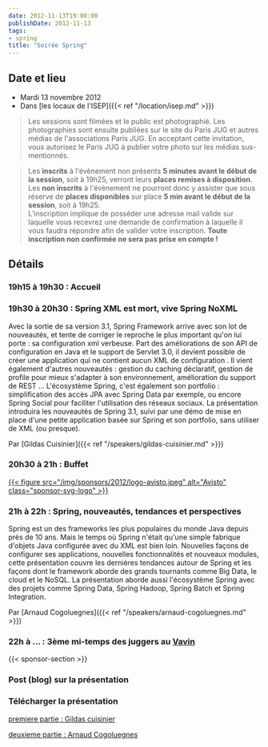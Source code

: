 ```yaml
---
date: 2012-11-13T19:00:00
publishDate: 2012-11-13
tags:
- spring
title: "Soirée Spring"
---
```


## Date et lieu

* Mardi 13 novembre 2012
* Dans [les locaux de l'ISEP]({{< ref "/location/isep.md" >}})

> Les sessions sont filmées et le public est photographié. Les photographies sont ensuite publiées sur le site du Paris JUG et autres médias de l'associations Paris JUG. En acceptant cette invitation, vous autorisez le Paris JUG à publier votre photo sur les médias sus-mentionnés.

> Les **inscrits** à l'évènement non présents **5 minutes avant le début de la session**, soit à 19h25, verront leurs **places remises à disposition**.  
Les **non inscrits** à l'évènement ne pourront donc y assister que sous réserve de **places disponibles** sur place **5 min avant le début de la session**, soit à 19h25.  
L’inscription implique de posséder une adresse mail valide sur laquelle vous recevrez une demande de confirmation à laquelle il vous faudra répondre afin de valider votre inscription.
**Toute inscription non confirmée ne sera pas prise en compte !**

## Détails

### 19h15 à 19h30 : Accueil

### 19h30 à 20h30 : Spring XML est mort, vive Spring NoXML

Avec la sortie de sa version 3.1, Spring Framework arrive avec son lot de nouveautés, et tente de corriger le reproche le plus important qu'on lui porte : sa configuration xml verbeuse. Part des améliorations de son API de configuration en Java et le support de Servlet 3.0, il devient possible de créer une application qui ne contient aucun XML de configuration . Il vient également d'autres nouveautés : gestion du caching déclaratif, gestion de profile pour mieux s'adapter à son environnement, amélioration du support de REST ... L'écosystème Spring, c'est également son portfolio : simplification des accès JPA avec Spring Data par exemple, ou encore Spring Social pour faciliter l'utilisation des réseaux sociaux. La présentation introduira les nouveautés de Spring 3.1, suivi par une démo de mise en place d'une petite application basée sur Spring et son portfolio, sans utiliser de XML (ou presque).


Par [Gildas Cuisinier]({{< ref "/speakers/gildas-cuisinier.md" >}})

### 20h30 à 21h : Buffet

[{{< figure src="/img/sponsors/2012/logo-avisto.jpeg" alt="Avisto" class="sponsor-svg-logo" >}}](https://www.avisto.com/fr/)

### 21h à 22h : Spring, nouveautés, tendances et perspectives

Spring est un des frameworks les plus populaires du monde Java depuis près de 10 ans. Mais le temps où Spring n'était qu'une simple fabrique d'objets Java configurée avec du XML est bien loin. Nouvelles façons de configurer ses applications, nouvelles fonctionnalités et nouveaux modules, cette présentation couvre les dernières tendances autour de Spring et les façons dont le framework aborde des grands tournants comme Big Data, le cloud et le NoSQL. La présentation aborde aussi l'écosystème Spring avec des projets comme Spring Data, Spring Hadoop, Spring Batch et Spring Integration.

Par [Arnaud Cogoluegnes]({{< ref "/speakers/arnaud-cogoluegnes.md" >}})

### 22h à ... : 3ème mi-temps des juggers au [Vavin](https://maps.google.fr/maps/place?hl=fr&sourceid=navclient-ff&rlz=1B3GGGL_frFR294FR295&um=1&ie=UTF-8&q=restaurant+le+vavin+paris&fb=1&gl=fr&hq=restaurant+le+vavin&hnear=paris&cid=16763854041267710574)

{{< sponsor-section >}}

### Post (blog) sur la présentation

### Télécharger la présentation

[premiere partie : Gildas cuisinier](spring-2012-11-13-gcuisinier.pdf)

[deuxieme partie : Arnaud Cogoluegnes](spring-2012-11-13-acogoluegnes.pdf)
